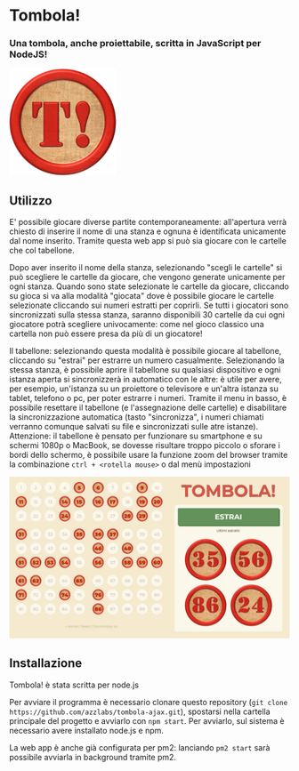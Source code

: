 # Tombola!
### Una tombola, anche proiettabile, scritta in JavaScript per NodeJS!

![Logo Tombola!](/public/images/logo.png)

## Utilizzo
E' possibile giocare diverse partite contemporaneamente: all'apertura verrà chiesto di inserire il nome di una stanza e ognuna è identificata unicamente dal nome inserito.
Tramite questa web app si può sia giocare con le cartelle che col tabellone. 

Dopo aver inserito il nome della stanza, selezionando "scegli le cartelle" si può scegliere le cartelle da giocare, che vengono generate unicamente per ogni stanza. Quando sono state selezionate le cartelle da giocare, cliccando su gioca si va alla modalità "giocata" dove è possibile giocare le cartelle selezionate cliccando sui numeri estratti per coprirli. Se tutti i giocatori sono sincronizzati sulla stessa stanza, saranno disponibili 30 cartelle da cui ogni giocatore potrà scegliere univocamente: come nel gioco classico una cartella non può essere presa da più di un giocatore!

Il tabellone: selezionando questa modalità è possibile giocare al tabellone, cliccando su "estrai" per estrarre un numero casualmente.
Selezionando la stessa stanza, è possibile aprire il tabellone su qualsiasi dispositivo e ogni istanza aperta si sincronizzerà in automatico con le altre: è utile per avere, per esempio, un'istanza su un proiettore o televisore e un'altra istanza su tablet, telefono o pc, per poter estrarre i numeri. Tramite il menu in basso, è possibile resettare il tabellone (e l'assegnazione delle cartelle) e disabilitare la sincronizzazione automatica (tasto "sincronizza", i numeri chiamati verranno comunque salvati su file e sincronizzati sulle atre istanze).
Attenzione: il tabellone è pensato per funzionare su smartphone e su schermi 1080p o MacBook, se dovesse risultare troppo piccolo o sforare i bordi dello schermo, è possibile usare la funzione zoom del browser tramite la combinazione `ctrl + <rotella mouse>` o dal menù impostazioni

![Screenshot Tombola!](/public/images/screenshot.jpg)

## Installazione
Tombola! è stata scritta per node.js

Per avviare il programma è necessario clonare questo repository (`git clone https://github.com/azzlabs/tombola-ajax.git`), spostarsi nella cartella principale del progetto e avviarlo con `npm start`. Per avviarlo, sul sistema è necessario avere installato node.js e npm.

La web app è anche già configurata per pm2: lanciando `pm2 start` sarà possibile avviarla in background tramite pm2.
